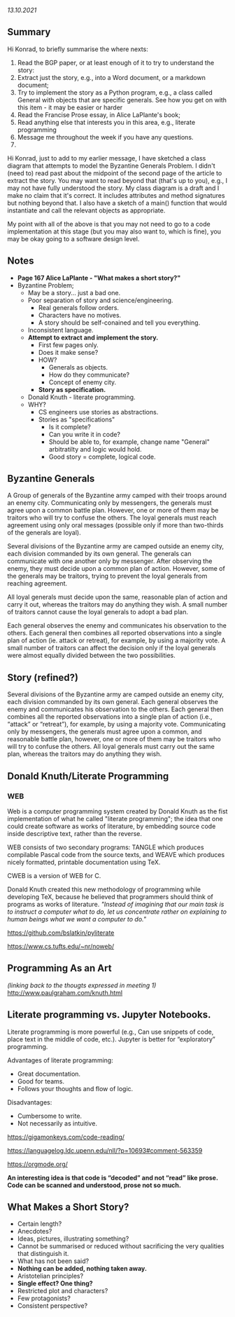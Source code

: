 *13.10.2021*

## Summary

Hi Konrad, to briefly summarise the where nexts:
1. Read the BGP paper, or at least enough of it to try to understand the story:
2. Extract just the story, e.g., into a Word document, or a markdown document;
3. Try to implement the story as a Python program, e.g., a class called General with objects that are specific generals. See how you get on with this item - it may be easier or harder
4. Read the Francise Prose essay, in Alice LaPlante's book;
5. Read anything else that interests you in this area, e.g., literate programming
6. Message me throughout the week if you have any questions.
7.
Hi Konrad, just to add to my earlier message, I have sketched a class diagram that attempts to model the Byzantine Generals Problem. I didn't (need to) read past about the midpoint of the second page of the article to extract the story. You may want to read beyond that (that's up to you), e.g., I may not have fully understood the story. My class diagram is a draft and I make no claim that it's correct. It includes attributes and method signatures but nothing beyond that. I also have a sketch of a main() function that would instantiate and call the relevant objects as appropriate.

My point with all of the above is that you may not need to go to a code implementation at this stage (but you may also want to, which is fine), you may be okay going to a software design level.


## Notes

* **Page 167 Alice LaPlante - "What makes a short story?"**
* Byzantine Problem;
  * May be a story... just a bad one.
  * Poor separation of story and science/engineering.
    * Real generals follow orders.
    * Characters have no motives.
    * A story should be self-conained and tell you everything.
  * Inconsistent language.
  * **Attempt to extract and implement the story.**
    * First few pages only.
    * Does it make sense?
    * HOW?
      * Generals as objects.
      * How do they communicate?
      * Concept of enemy city.
    * **Story as specification.**
  * Donald Knuth - literate programming.
  * WHY?
    * CS engineers use stories as abstractions.
    * Stories as "specifications"
      * Is it complete?
      * Can you write it in code?
      * Should be able to, for example, change name "General" arbitratilty and logic would hold.
      * Good story = complete, logical code.


## Byzantine Generals

A Group of generals of the Byzantine army camped with their troops around an enemy city. Communicating only by messengers, the generals must agree upon a common battle plan. However, one or more of them may be traitors who will try to confuse the others. The loyal generals must reach agreement using only oral messages (possible only if more than two-thirds of the generals are loyal).

Several divisions of the Byzantine army are camped outside an enemy city, each division commanded by its own general. The generals can communicate with one another only by messenger. After observing the enemy, they must decide upon a common plan of action. However, some of the generals may be traitors, trying to prevent the loyal generals from reaching agreement.

All loyal generals must decide upon the same, reasonable plan of action and carry it out, whereas the traitors may do anything they wish. A small number of traitors cannot cause the loyal generals to adopt a bad plan.

Each general observes the enemy and communicates his observation to the others. Each general then combines all reported observations into a single plan of action (ie. attack or retreat), for example, by using a majority vote. A small number of traitors can affect the decision only if the loyal generals were almost equally divided between the two possibilities.

## Story (refined?)
Several divisions of the Byzantine army are camped outside an enemy city, each division commanded by its own general. Each general observes the enemy and communicates his observation to the others. Each general then combines all the reported observations into a single plan of action (i.e., “attack” or “retreat”), for example, by using a majority vote. Communicating only by messengers, the generals must agree upon a common, and reasonable battle plan, however, one or more of them may be traitors who will try to confuse the others. All loyal generals must carry out the same plan, whereas the traitors may do anything they wish.

## Donald Knuth/Literate Programming
### WEB

Web is a computer programming system created by Donald Knuth as the fist implementation of what he called "literate programming"; the idea that one could create software as works of literature, by embedding source code inside descriptive text, rather than the reverse.

WEB consists of two secondary programs: TANGLE which produces compilable Pascal code from the source texts, and WEAVE which produces nicely formatted, printable documentation using TeX.

CWEB is a version of WEB for C.

Donald Knuth created this new methodology of programming while developing TeX, because he believed that programmers should think of programs as works of literature. *"Instead of imagining that our main task is to instruct a computer what to do, let us concentrate rather on explaining to human beings what we want a computer to do."*

https://github.com/bslatkin/pyliterate

https://www.cs.tufts.edu/~nr/noweb/


## Programming As an Art

*(linking back to the thougts expressed in meeting 1)*
http://www.paulgraham.com/knuth.html


## Literate programming vs. Jupyter Notebooks.

Literate programming is more powerful (e.g., Can use snippets of code, place text in the middle of code, etc.). Jupyter is better for “exploratory” programming.

Advantages of literate programming:
* Great documentation.
* Good for teams.
* Follows your thoughts and flow of logic.

Disadvantages:
* Cumbersome to write.
* Not necessarily as intuitive.


https://gigamonkeys.com/code-reading/

https://languagelog.ldc.upenn.edu/nll/?p=10693#comment-563359

https://orgmode.org/

**An interesting idea is that code is “decoded” and not “read” like prose. Code can be scanned and understood, prose not so much.**

## What Makes a Short Story?

* Certain length?
* Anecdotes?
* Ideas, pictures, illustrating something?
* Cannot be summarised or reduced without sacrificing the very qualities that distinguish it.
* What has not been said?
* **Nothing can be added, nothing taken away.**
* Aristotelian principles?
* **Single effect? One thing?**
* Restricted plot and characters?
* Few protagonists?
* Consistent perspective?
